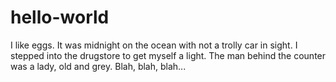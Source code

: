 # hello-world

I like eggs.   It was midnight on the ocean with not a trolly car in sight.
I stepped into the drugstore to get myself a light.
The man behind the counter was a lady, old and grey.
Blah, blah, blah...

